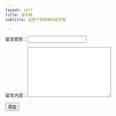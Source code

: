 ```yaml
---
layout: self
title: 留言板
subtitle: 这是个很简单的留言板

---
```

<div>
		<p>留言昵称：<input type="text" name="name"></p>
		<p>留言内容：<textarea name="content" id="" cols="30" rows="10"></textarea></p>
		<button>添加</button>
</div>